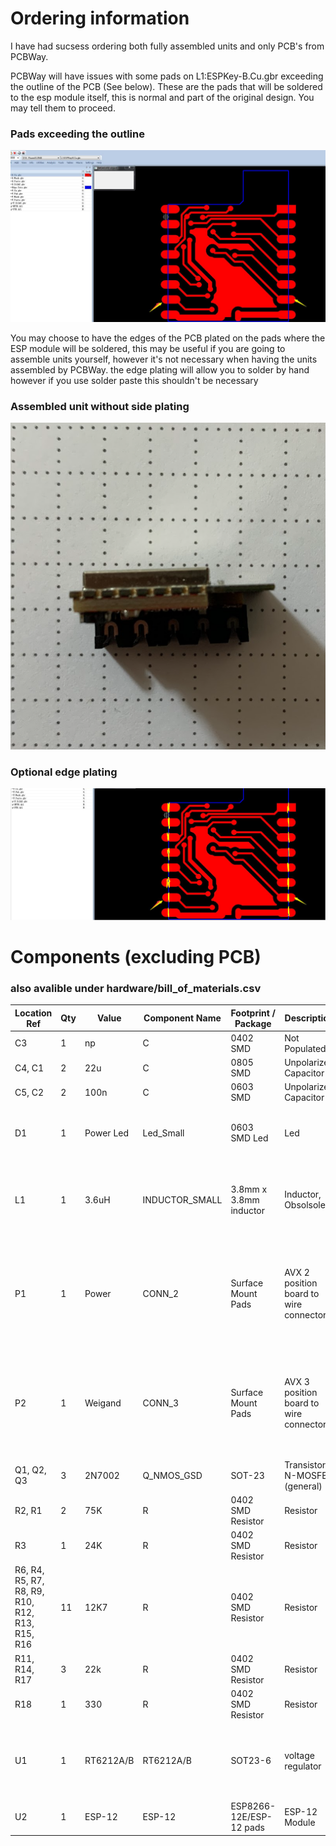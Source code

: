 # Ordering information

I have had sucsess ordering both fully assembled units and only PCB's from PCBWay.

PCBWay will have issues with some pads on L1:ESPKey-B.Cu.gbr exceeding the outline of the PCB (See below). 
These are the pads that will be soldered to the esp module itself, this is normal and part of the original design.
You may tell them to proceed.

### Pads exceeding the outline
<img src="https://github.com/bobbienet/ESPKey/blob/master/images/pads_exceeding.jpg" alt=pads width="808"/>


You may choose to have the edges of the PCB plated on the pads where the ESP module will be soldered, this may be useful if you are going to
assemble units yourself, however it's not necessary when having the units assembled by PCBWay. the edge plating will allow you to solder by hand
however if you use solder paste this shouldn't be necessary
### Assembled unit without side plating
<img src="https://github.com/bobbienet/ESPKey/blob/master/images/nosideplating.png"/>

### Optional edge plating
<img src="https://github.com/bobbienet/ESPKey/blob/master/images/sideplating.png" alt=pads width="812"/>

# Components (excluding PCB)
### also avalible under hardware/bill_of_materials.csv
|Location Ref                                   |Qty|Value    |Component Name|Footprint / Package    |Description                           |Manufacturer                   |Mfg. P/N     |Link                                                                                                                                                                               |Notes                                                                                                      |
|-----------------------------------------------|---|---------|--------------|-----------------------|--------------------------------------|-------------------------------|-------------|-----------------------------------------------------------------------------------------------------------------------------------------------------------------------------------|-----------------------------------------------------------------------------------------------------------|
|C3                                             |1  |np       |C             |0402 SMD               |Not Populated                         |N/A                            |N/A          |N/A                                                                                                                                                                                |Not Populated                                                                                              |
|C4, C1                                         |2  |22u      |C             |0805 SMD               |Unpolarized Capacitor                 |Generic                        |N/A          |N/A                                                                                                                                                                                |22UF 6.3V 0805                                                                                             |
|C5, C2                                         |2  |100n     |C             |0603 SMD               |Unpolarized Capacitor                 |Generic                        |N/A          |N/A                                                                                                                                                                                |100NF 50V 0603                                                                                             |
|D1                                             |1  |Power Led|Led_Small     |0603 SMD Led           |Led                                   |Lite-On Inc. OR Generic        |LTST-C190KRKT|https://www.digikey.com/en/products/detail/liteon/LTST-C190KRKT/386817                                                                                                             |PCBWay Provides LTST-C190KRKT Red                                                                          |
|L1                                             |1  |3.6uH    |INDUCTOR_SMALL|3.8mm x 3.8mm inductor |Inductor, Obsolsolete                 |Panasonic Electronic Components|ELL-4GM3R6N  |https://www.digikey.com/en/products/detail/panasonic-electronic-components/ELL-4GM3R6N/821995 OR https://www.digikey.com/en/products/detail/w%C3%BCrth-elektronik/744031003/1638411|Component is Obsolete, 744031003 by Würth Elektronik possible substitute                                   |
|P1                                             |1  |Power    |CONN_2        |Surface Mount Pads     |AVX 2 position board to wire connector|KYOCERA AVX                    |9.176E+12    |https://www.digikey.com/en/products/detail/avx-corporation/009176002001006/1650835                                                                                                 |Other options are avalible, dual teeth may pose issues for installation, recommend single tooth alternative|
|P2                                             |1  |Weigand  |CONN_3        |Surface Mount Pads     |AVX 3 position board to wire connector|KYOCERA AVX                    |9.176E+12    |https://www.digikey.com/en/products/detail/avx-corporation/009176003032006/1650842                                                                                                 |Other options are avalible. dual teeth may pose issues for installation. recommend single tooth alternative|
|Q1, Q2, Q3                                     |3  |2N7002   |Q_NMOS_GSD    |SOT-23                 |Transistor N-MOSFET (general)         |generic                        |2N7002       |N/A                                                                                                                                                                                |any reputable mfr                                                                                          |
|R2, R1                                         |2  |75K      |R             |0402 SMD Resistor      |Resistor                              |generic                        |N/A          |N/A                                                                                                                                                                                |75k ohm smd 0402 resistors                                                                                 |
|R3                                             |1  |24K      |R             |0402 SMD Resistor      |Resistor                              |generic                        |N/A          |N/A                                                                                                                                                                                |74k ohm smd 0402 resistors                                                                                 |
|R6, R4, R5, R7, R8, R9, R10, R12, R13, R15, R16|11 |12K7     |R             |0402 SMD Resistor      |Resistor                              |generic                        |N/A          |N/A                                                                                                                                                                                |12.7k ohm smd 0402 resistors                                                                               |
|R11, R14, R17                                  |3  |22k      |R             |0402 SMD Resistor      |Resistor                              |generic                        |N/A          |N/A                                                                                                                                                                                |22k ohm smd 0402 resistors                                                                                 |
|R18                                            |1  |330      |R             |0402 SMD Resistor      |Resistor                              |generic                        |N/A          |N/A                                                                                                                                                                                |330 ohm smd 0402 resistors                                                                                 |
|U1                                             |1  |RT6212A/B|RT6212A/B     |SOT23-6                |voltage regulator                     |Richtek USA Inc.               |RT6212AHRGJ6F|https://www.digikey.com/en/products/detail/richtek-usa-inc./RT6212AHRGJ6F/16376871                                                                                                 |700 mA low dropout volatage regulator, adjustable 3.75v-30v, SO8                                           |
|U2                                             |1  |ESP-12   |ESP-12        |ESP8266-12E/ESP-12 pads|ESP-12 Module                         |generic                        |N/A          |N/A                                                                                                                                                                                |any reputable mfr                                                                                          |
